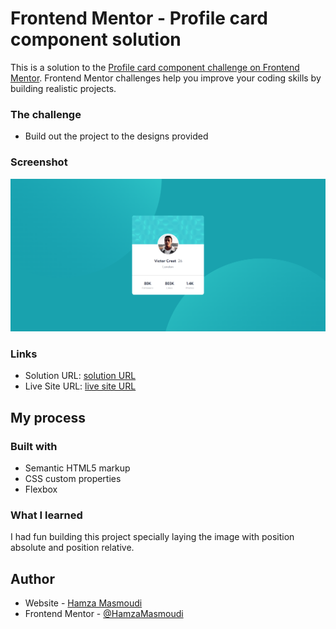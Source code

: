 # Frontend Mentor - Profile card component solution

This is a solution to the [Profile card component challenge on Frontend Mentor](https://www.frontendmentor.io/challenges/profile-card-component-cfArpWshJ). Frontend Mentor challenges help you improve your coding skills by building realistic projects.

### The challenge

- Build out the project to the designs provided

### Screenshot

![](/images/screenshot.png)

### Links

- Solution URL: [solution URL](https://www.frontendmentor.io/solutions/profile-card-htmlsass-4XYO7Rj7Z9)
- Live Site URL: [live site URL](https://profile-card-div.netlify.app/)

## My process

### Built with

- Semantic HTML5 markup
- CSS custom properties
- Flexbox

### What I learned

I had fun building this project specially laying the image with position absolute and position relative.

## Author

- Website - [Hamza Masmoudi](https://hamzamasmoudi.netlify.app/)
- Frontend Mentor - [@HamzaMasmoudi](https://www.frontendmentor.io/profile/HamzaMasmoudi)
